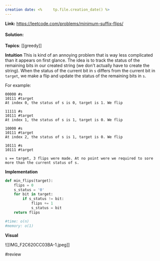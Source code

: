 ```yaml
---
creation date: <%     tp.file.creation_date() %>
---
```

**Link:** https://leetcode.com/problems/minimum-suffix-flips/
#### Solution:

**Topics**: [[greedy]]

**Intuition**
This is kind of an annoying problem that is way less complicated than it appears on first glance. The idea is to track the status of the remaining bits in our created string (we don't actually have to create the string). When the status of the current bit in `s` differs from the current bit in `target`, we make a flip and update the status of the remaining bits in `s`.

For example:
```
00000 #s 
10111 #target
At index 0, the status of s is 0, target is 1. We flip

11111 #s 
10111 #target
At index 1, the status of s is 1, target is 0. We flip

10000 #s 
10111 #target
At index 2, the status of s is 1, target is 0. We flip

10111 #s 
10111 #target

s == target, 3 flips were made. At no point were we required to sore more than the current status of s.
```

**Implementation**
```python
def min_flips(target):
	flips = 0
	s_status = '0'
	for bit in target:
		if s_status != bit:
			flips += 1
			s_status = bit
	return flips

#time: o(n)
#memory: o(1)
```

**Visual** 

![[IMG_F2C620CC03BA-1.jpeg]]


#review 


